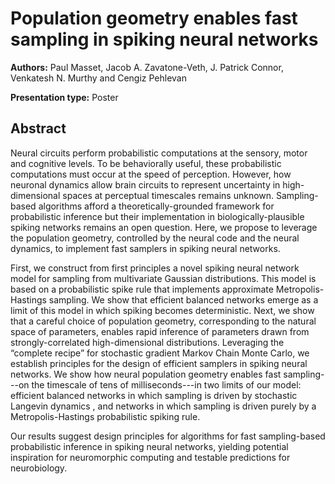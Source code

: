 
# Population geometry enables fast sampling in spiking neural networks

**Authors:** Paul Masset, Jacob A. Zavatone-Veth, J. Patrick Connor, Venkatesh N. Murthy and Cengiz Pehlevan

**Presentation type:** Poster

## Abstract

Neural circuits perform probabilistic computations at the sensory, motor and cognitive levels. To be behaviorally useful, these probabilistic computations must occur at the speed of perception. However, how neuronal dynamics allow brain circuits to represent uncertainty in high-dimensional spaces at perceptual timescales remains unknown. Sampling-based algorithms afford a theoretically-grounded framework for probabilistic inference but their implementation in biologically-plausible spiking networks remains an open question. Here, we propose to leverage the population geometry, controlled by the neural code and the neural dynamics, to implement fast samplers in spiking neural networks.

First, we construct from first principles a novel spiking neural network model for sampling from multivariate Gaussian distributions. This model is based on a probabilistic spike rule that implements approximate Metropolis-Hastings sampling. We show that efficient balanced networks emerge as a limit of this model in which spiking becomes deterministic. Next,  we show that a careful choice of population geometry, corresponding to the natural space of parameters, enables rapid inference of parameters drawn from strongly-correlated high-dimensional distributions. Leveraging the “complete recipe” for stochastic gradient Markov Chain Monte Carlo, we establish principles for the design of efficient samplers in spiking neural networks. We show how neural population geometry enables fast sampling---on the timescale of tens of milliseconds---in two limits of our model: efficient balanced networks in which sampling is driven by stochastic Langevin dynamics , and networks in which sampling is driven purely by a Metropolis-Hastings probabilistic spiking rule. 

Our results suggest design principles for algorithms for fast sampling-based probabilistic inference in spiking neural networks, yielding potential inspiration for neuromorphic computing and testable predictions for neurobiology.